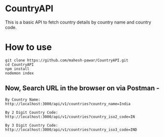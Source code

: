 # CountryAPI
This is a basic API to fetch country details by country name and country code.

# How to use
~~~ 
git clone https://github.com/mahesh-pawar/CountryAPI.git
cd CountryAPI
npm install
nodemon index
~~~  

## Now, Search URL in the browser on via Postman -
~~~
By Country Name: 
http://localhost:3000/api/v1/countries?country_name=India

By 2 Digit Country Code: 
http://localhost:3000/api/v1/countries?country_iso2_code=IN

By 3 Digit Country Code: 
http://localhost:3000/api/v1/countries?country_iso3_code=IND
~~~
